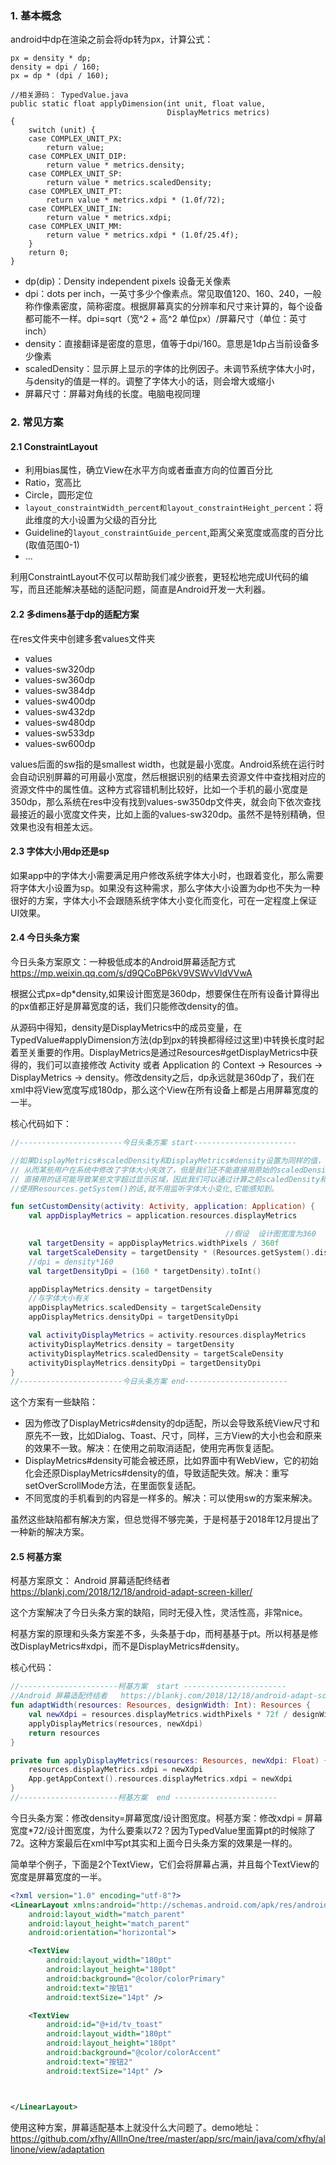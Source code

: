 
### 1. 基本概念

android中dp在渲染之前会将dp转为px，计算公式：

```
px = density * dp;
density = dpi / 160;
px = dp * (dpi / 160);

//相关源码： TypedValue.java
public static float applyDimension(int unit, float value,
                                   DisplayMetrics metrics)
{
    switch (unit) {
    case COMPLEX_UNIT_PX:
        return value;
    case COMPLEX_UNIT_DIP:
        return value * metrics.density;
    case COMPLEX_UNIT_SP:
        return value * metrics.scaledDensity;
    case COMPLEX_UNIT_PT:
        return value * metrics.xdpi * (1.0f/72);
    case COMPLEX_UNIT_IN:
        return value * metrics.xdpi;
    case COMPLEX_UNIT_MM:
        return value * metrics.xdpi * (1.0f/25.4f);
    }
    return 0;
}
```

- dp(dip)：Density independent pixels 设备无关像素
- dpi：dots per inch，一英寸多少个像素点。常见取值120、160、240，一般称作像素密度，简称密度。根据屏幕真实的分辨率和尺寸来计算的，每个设备都可能不一样。dpi=sqrt（宽^2 + 高^2 单位px）/屏幕尺寸（单位：英寸 inch）
- density：直接翻译是密度的意思，值等于dpi/160。意思是1dp占当前设备多少像素
- scaledDensity：显示屏上显示的字体的比例因子。未调节系统字体大小时，与density的值是一样的。调整了字体大小的话，则会增大或缩小
- 屏幕尺寸：屏幕对角线的长度。电脑电视同理

### 2. 常见方案

#### 2.1 ConstraintLayout

- 利用bias属性，确立View在水平方向或者垂直方向的位置百分比
- Ratio，宽高比
- Circle，圆形定位
- `layout_constraintWidth_percent和layout_constraintHeight_percent`：将此维度的大小设置为父级的百分比
- Guideline的`layout_constraintGuide_percent`,距离父亲宽度或高度的百分比(取值范围0-1)
- ...

利用ConstraintLayout不仅可以帮助我们减少嵌套，更轻松地完成UI代码的编写，而且还能解决基础的适配问题，简直是Android开发一大利器。

#### 2.2 多dimens基于dp的适配方案

在res文件夹中创建多套values文件夹

- values
- values-sw320dp
- values-sw360dp
- values-sw384dp
- values-sw400dp
- values-sw432dp
- values-sw480dp
- values-sw533dp
- values-sw600dp

values后面的sw指的是smallest width，也就是最小宽度。Android系统在运行时会自动识别屏幕的可用最小宽度，然后根据识别的结果去资源文件中查找相对应的资源文件中的属性值。这种方式容错机制比较好，比如一个手机的最小宽度是350dp，那么系统在res中没有找到values-sw350dp文件夹，就会向下依次查找最接近的最小宽度文件夹，比如上面的values-sw320dp。虽然不是特别精确，但效果也没有相差太远。

#### 2.3 字体大小用dp还是sp

如果app中的字体大小需要满足用户修改系统字体大小时，也跟着变化，那么需要将字体大小设置为sp。如果没有这种需求，那么字体大小设置为dp也不失为一种很好的方案，字体大小不会跟随系统字体大小变化而变化，可在一定程度上保证UI效果。

#### 2.4 今日头条方案

今日头条方案原文：一种极低成本的Android屏幕适配方式   https://mp.weixin.qq.com/s/d9QCoBP6kV9VSWvVldVVwA

根据公式px=dp*density,如果设计图宽是360dp，想要保住在所有设备计算得出的px值都正好是屏幕宽度的话，我们只能修改density的值。

从源码中得知，density是DisplayMetrics中的成员变量，在TypedValue#applyDimension方法(dp到px的转换都得经过这里)中转换长度时起着至关重要的作用。DisplayMetrics是通过Resources#getDisplayMetrics中获得的，我们可以直接修改 Activity 或者 Application 的 Context -> Resources -> DisplayMetrics -> density。修改density之后，dp永远就是360dp了，我们在xml中将View宽度写成180dp，那么这个View在所有设备上都是占用屏幕宽度的一半。

核心代码如下：

```kotlin
//-----------------------今日头条方案 start-----------------------

//如果DisplayMetrics#scaledDensity和DisplayMetrics#density设置为同样的值，
// 从而某些用户在系统中修改了字体大小失效了，但是我们还不能直接用原始的scaledDensity，
// 直接用的话可能导致某些文字超过显示区域，因此我们可以通过计算之前scaledDensity和density（从Resources.getSystem()中获取）的比获得现在的scaledDensity
//使用Resources.getSystem()的话,就不用监听字体大小变化,它能感知到。

fun setCustomDensity(activity: Activity, application: Application) {
    val appDisplayMetrics = application.resources.displayMetrics

                                                //假设  设计图宽度为360
    val targetDensity = appDisplayMetrics.widthPixels / 360f
    val targetScaleDensity = targetDensity * (Resources.getSystem().displayMetrics.scaledDensity / Resources.getSystem().displayMetrics.density)
    //dpi = density*160
    val targetDensityDpi = (160 * targetDensity).toInt()

    appDisplayMetrics.density = targetDensity
    //与字体大小有关
    appDisplayMetrics.scaledDensity = targetScaleDensity
    appDisplayMetrics.densityDpi = targetDensityDpi

    val activityDisplayMetrics = activity.resources.displayMetrics
    activityDisplayMetrics.density = targetDensity
    activityDisplayMetrics.scaledDensity = targetScaleDensity
    activityDisplayMetrics.densityDpi = targetDensityDpi
}
//-----------------------今日头条方案 end-----------------------
```

这个方案有一些缺陷：

- 因为修改了DisplayMetrics#density的dp适配，所以会导致系统View尺寸和原先不一致，比如Dialog、Toast、尺寸，同样，三方View的大小也会和原来的效果不一致。解决：在使用之前取消适配，使用完再恢复适配。
- DisplayMetrics#density可能会被还原，比如界面中有WebView，它的初始化会还原DisplayMetrics#density的值，导致适配失效。解决：重写setOverScrollMode方法，在里面恢复适配。
- 不同宽度的手机看到的内容是一样多的。解决：可以使用sw的方案来解决。

虽然这些缺陷都有解决方案，但总觉得不够完美，于是柯基于2018年12月提出了一种新的解决方案。

#### 2.5 柯基方案

柯基方案原文： Android 屏幕适配终结者  https://blankj.com/2018/12/18/android-adapt-screen-killer/

这个方案解决了今日头条方案的缺陷，同时无侵入性，灵活性高，非常nice。

柯基方案的原理和头条方案差不多，头条基于dp，而柯基基于pt。所以柯基是修改DisplayMetrics#xdpi，而不是DisplayMetrics#density。

核心代码：

```kotlin
//----------------------柯基方案  start -----------------------
//Android 屏幕适配终结者   https://blankj.com/2018/12/18/android-adapt-screen-killer/
fun adaptWidth(resources: Resources, designWidth: Int): Resources {
    val newXdpi = resources.displayMetrics.widthPixels * 72f / designWidth
    applyDisplayMetrics(resources, newXdpi)
    return resources
}

private fun applyDisplayMetrics(resources: Resources, newXdpi: Float) {
    resources.displayMetrics.xdpi = newXdpi
    App.getAppContext().resources.displayMetrics.xdpi = newXdpi
}
//----------------------柯基方案  end -----------------------
```

今日头条方案：修改density=屏幕宽度/设计图宽度。柯基方案：修改xdpi = 屏幕宽度*72/设计图宽度，为什么要乘以72？因为TypedValue里面算pt的时候除了72。这种方案最后在xml中写pt其实和上面今日头条方案的效果是一样的。

简单举个例子，下面是2个TextView，它们会将屏幕占满，并且每个TextView的宽度是屏幕宽度的一半。

```xml
<?xml version="1.0" encoding="utf-8"?>
<LinearLayout xmlns:android="http://schemas.android.com/apk/res/android"
    android:layout_width="match_parent"
    android:layout_height="match_parent"
    android:orientation="horizontal">

    <TextView
        android:layout_width="180pt"
        android:layout_height="180pt"
        android:background="@color/colorPrimary"
        android:text="按钮1"
        android:textSize="14pt" />

    <TextView
        android:id="@+id/tv_toast"
        android:layout_width="180pt"
        android:layout_height="180pt"
        android:background="@color/colorAccent"
        android:text="按钮2"
        android:textSize="14pt" />



</LinearLayout>
```

使用这种方案，屏幕适配基本上就没什么大问题了。demo地址： https://github.com/xfhy/AllInOne/tree/master/app/src/main/java/com/xfhy/allinone/view/adaptation